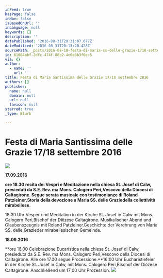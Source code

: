 ```yaml
---
inFeed: true
hasPage: false
inNav: false
isBasedOnUrl: ''
inLanguage: null
keywords: []
description: ''
datePublished: '2016-08-31T20:31:07.677Z'
dateModified: '2016-08-31T20:13:20.428Z'
sourcePath: _posts/2016-08-18-festa-di-maria-ss-delle-grazie-1718-settembre-2016.md
id: 61684abf-2dfc-474f-88b2-4c0e3b3f0ec5
via: {}
author:
  - name: ''
    url: ''
title: Festa di Maria Santissima delle Grazie 17/18 settembre 2016
authors: []
publisher:
  name: null
  domain: null
  url: null
  favicon: null
starred: true
_type: Blurb

---
```

# Festa di Maria Santissima delle Grazie 17/18 settembre 2016
![](https://the-grid-user-content.s3-us-west-2.amazonaws.com/b1fa1383-b3f6-4ea3-a529-0720f5974bcd.jpg)

**17.09.2016**

**ore 18.30 recita dei Vespri e Meditazione nella chiesa St. Josef di Calw, presieduti da S.E. Rev. ma Mons. Calogero Peri,Vescovo della Diocesi di Caltagirone. Segue serata musicale con testimonianze di Roland Patzleiner.Storia della devozione a Maria SS. delle Graziedella collettività mirabellese.**

18:30 Uhr Vesper und Meditation in der Kirche St. Josef in Calw mit Mons. Calogero Peri,Bischof der Diözese Caltagirone. Musikalischer Abend und Glaubenszeugnis mit Roland Patzleiner.Geschichte der Verehrung von Maria SS. delle Grazieder mirabellesischen Gemeinde.

**18.09.2016**

**ore 16.00 Celebrazione Eucaristica nella chiesa St. Josef di Calw, presieduta da S.E. Rev. ma Mons. Calogero Peri,Vescovo della Diocesi di Caltagirone. Alle ore 17.00 segue Processione.**16:00 Uhr Eucharistiefeier in der Kirche St. Josef in Calw, mit Mons. Calogero Peri,Bischof der Diözese Caltagirone. Anschließend um 17:00 Uhr Prozession.
![](https://the-grid-user-content.s3-us-west-2.amazonaws.com/8cea07cc-c5b4-4c54-a7c8-17289484f964.jpg)